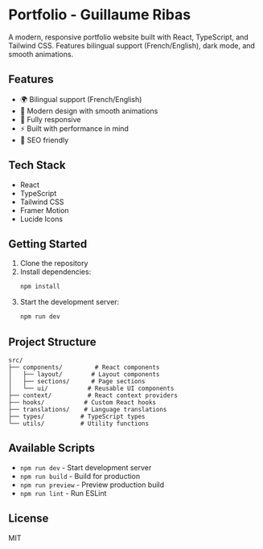 # Portfolio - Guillaume Ribas

A modern, responsive portfolio website built with React, TypeScript, and Tailwind CSS. Features bilingual support (French/English), dark mode, and smooth animations.

## Features

- 🌍 Bilingual support (French/English)
- 🎨 Modern design with smooth animations
- 📱 Fully responsive
- ⚡ Built with performance in mind
- 🎯 SEO friendly

## Tech Stack

- React
- TypeScript
- Tailwind CSS
- Framer Motion
- Lucide Icons

## Getting Started

1. Clone the repository
2. Install dependencies:
   ```bash
   npm install
   ```
3. Start the development server:
   ```bash
   npm run dev
   ```

## Project Structure

```
src/
├── components/         # React components
│   ├── layout/        # Layout components
│   ├── sections/      # Page sections
│   └── ui/           # Reusable UI components
├── context/          # React context providers
├── hooks/           # Custom React hooks
├── translations/    # Language translations
├── types/          # TypeScript types
└── utils/          # Utility functions
```

## Available Scripts

- `npm run dev` - Start development server
- `npm run build` - Build for production
- `npm run preview` - Preview production build
- `npm run lint` - Run ESLint

## License

MIT